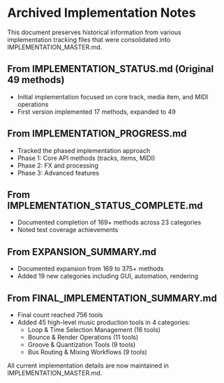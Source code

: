 # Archived Implementation Notes

This document preserves historical information from various implementation tracking files that were consolidated into IMPLEMENTATION_MASTER.md.

## From IMPLEMENTATION_STATUS.md (Original 49 methods)
- Initial implementation focused on core track, media item, and MIDI operations
- First version implemented 17 methods, expanded to 49

## From IMPLEMENTATION_PROGRESS.md
- Tracked the phased implementation approach
- Phase 1: Core API methods (tracks, items, MIDI)
- Phase 2: FX and processing
- Phase 3: Advanced features

## From IMPLEMENTATION_STATUS_COMPLETE.md
- Documented completion of 169+ methods across 23 categories
- Noted test coverage achievements

## From EXPANSION_SUMMARY.md
- Documented expansion from 169 to 375+ methods
- Added 19 new categories including GUI, automation, rendering

## From FINAL_IMPLEMENTATION_SUMMARY.md
- Final count reached 756 tools
- Added 45 high-level music production tools in 4 categories:
  - Loop & Time Selection Management (16 tools)
  - Bounce & Render Operations (11 tools)  
  - Groove & Quantization Tools (9 tools)
  - Bus Routing & Mixing Workflows (9 tools)

All current implementation details are now maintained in IMPLEMENTATION_MASTER.md.